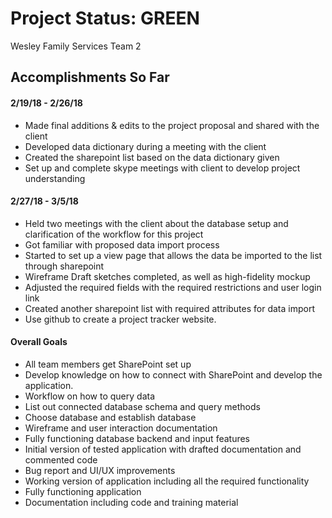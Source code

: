 # Project Status: GREEN
Wesley Family Services Team 2

## Accomplishments So Far

#### 2/19/18 - 2/26/18
* Made final additions & edits to the project proposal and shared with the client
* Developed data dictionary during a meeting with the client
* Created the sharepoint list based on the data dictionary given
* Set up and complete skype meetings with client to develop project understanding

#### 2/27/18 - 3/5/18
* Held two meetings with the client about the database setup and clarification of the workflow for this project
* Got familiar with proposed data import process
* Started to set up a view page that allows the data be imported to the list through sharepoint
* Wireframe Draft sketches completed, as well as high-fidelity mockup
* Adjusted the required fields with the required restrictions and user login link
* Created another sharepoint list with required attributes for data import
* Use github to create a project tracker website.

#### Overall Goals
* All team members get SharePoint set up
* Develop knowledge on how to connect with SharePoint and develop the application.
* Workflow on how to query data
* List out connected database schema and query methods
* Choose database and establish database
* Wireframe and user interaction documentation
* Fully functioning database backend and input features
* Initial version of tested application with drafted documentation and commented code
* Bug report and UI/UX improvements
* Working version of application including all the required functionality
* Fully functioning application
* Documentation including code and training material
